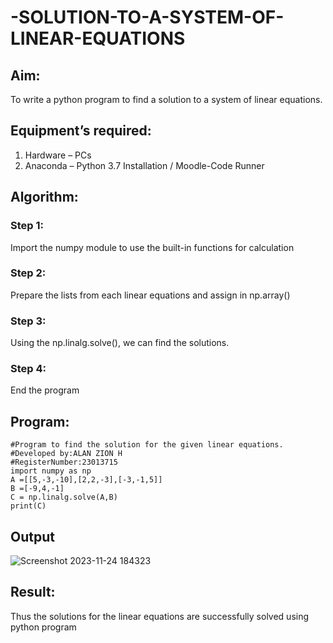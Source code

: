 # -SOLUTION-TO-A-SYSTEM-OF-LINEAR-EQUATIONS
## Aim:
To write a python program to find a solution to a system of linear equations.
## Equipment’s required:
1. 	Hardware – PCs
2. 	Anaconda – Python 3.7 Installation / Moodle-Code Runner
## Algorithm:
### Step 1: 
Import the numpy module to use the built-in functions for calculation
### Step 2: 
Prepare the lists from each linear equations and assign in np.array()
### Step 3: 
Using the np.linalg.solve(), we can find the solutions.
### Step 4: 
End the program
## Program:
```
#Program to find the solution for the given linear equations.
#Developed by:ALAN ZION H
#RegisterNumber:23013715
import numpy as np
A =[[5,-3,-10],[2,2,-3],[-3,-1,5]]
B =[-9,4,-1]
C = np.linalg.solve(A,B)
print(C)

```
## Output

![Screenshot 2023-11-24 184323](https://github.com/ALANZION/-SOLUTION-TO-A-SYSTEM-OF-LINEAR-EQUATIONS/assets/145743064/ff824574-3ec6-41b0-af5c-94f1eafdcc48)

## Result: 
Thus the solutions for the linear equations are successfully solved using python program

